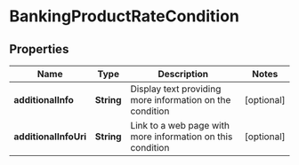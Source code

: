 
# BankingProductRateCondition

## Properties
Name | Type | Description | Notes
------------ | ------------- | ------------- | -------------
**additionalInfo** | **String** | Display text providing more information on the condition |  [optional]
**additionalInfoUri** | **String** | Link to a web page with more information on this condition |  [optional]



